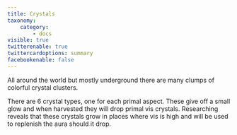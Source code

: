 ```yaml
---
title: Crystals
taxonomy:
    category:
        - docs
visible: true
twitterenable: true
twittercardoptions: summary
facebookenable: false
---
```


All around the world but mostly underground there are many clumps of colorful crystal clusters.

There are 6 crystal types, one for each primal aspect. These give off a small glow and when harvested they will drop primal vis crystals. Researching reveals that these crystals grow in places where vis is high and will be used to replenish the aura should it drop.

